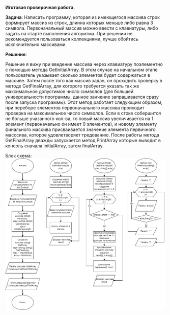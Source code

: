 **Иготовая проверочная работа.**

**Задача**: Написать программу, которая из имеющегося массива строк формирует массив из строк, длинна которых меньше либо равна 3 символа. Первоначальный массив можно ввести с клавиатуры, либо задать на старте выполнения алгоритма. При решении не рекомендуется пользоваться коллекциями, лучше обойтись исключительно массивами.

**Решение**:

Решение я вижу при введение массива через клавиатуру поэлементно с помощью метода GetInitialArray. В этом случае на начальном этапе пользователь указывает сколько элементов будет содержаться в массиве. Затем после того как массив задан, он проходить проверку в методе GetFinalArray, для которого требуется указать так же максимальное допустимое число символов (для большей универсальности программы, данное занчение запрашивается сразу после запуска программы). Этот метод работает следующим образом, при переборе элементов первоначального массива проиходит проверка на максимальное число символов. Если в стоке собершится не больше учазанного кол-ва, то повый массив увеличивается на 1 элемент (первоначально он имеет 0 элементов), и новому элементу финального массива присваивается значение элемента первичного масссива, которое удовлетворяет тредованию. После работы метода GetFinalArray дважды запускается метод PrintArray которые выводит в консоль сначала initialArray, затем finalArray.

Блок схема: 
![Блок схема!](flowchart.jpg)
